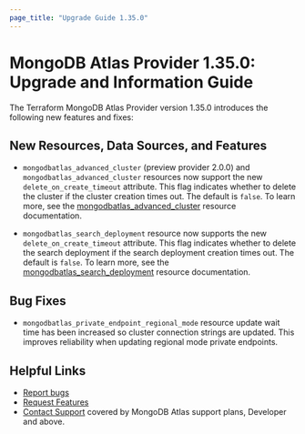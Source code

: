 ```yaml
---
page_title: "Upgrade Guide 1.35.0"
---
```


# MongoDB Atlas Provider 1.35.0: Upgrade and Information Guide

The Terraform MongoDB Atlas Provider version 1.35.0 introduces the following new features and fixes:

## New Resources, Data Sources, and Features

- `mongodbatlas_advanced_cluster` (preview provider 2.0.0) and `mongodbatlas_advanced_cluster` resources now support the new `delete_on_create_timeout` attribute. This flag indicates whether to delete the cluster if the cluster creation times out. The default is `false`. To learn more, see the [mongodbatlas_advanced_cluster](https://registry.terraform.io/providers/mongodb/mongodbatlas/latest/docs/resources/advanced_cluster) resource documentation.

- `mongodbatlas_search_deployment` resource now supports the new `delete_on_create_timeout` attribute. This flag indicates whether to delete the search deployment if the search deployment creation times out. The default is `false`. To learn more, see the [mongodbatlas_search_deployment](https://registry.terraform.io/providers/mongodb/mongodbatlas/latest/docs/resources/search_deployment) resource documentation.

## Bug Fixes

- `mongodbatlas_private_endpoint_regional_mode` resource update wait time has been increased so cluster connection strings are updated. This improves reliability when updating regional mode private endpoints.

## Helpful Links

* [Report bugs](https://github.com/mongodb/terraform-provider-mongodbatlas/issues)
* [Request Features](https://feedback.mongodb.com/forums/924145-atlas?category_id=370723)
* [Contact Support](https://docs.atlas.mongodb.com/support/) covered by MongoDB Atlas support plans, Developer and above.

